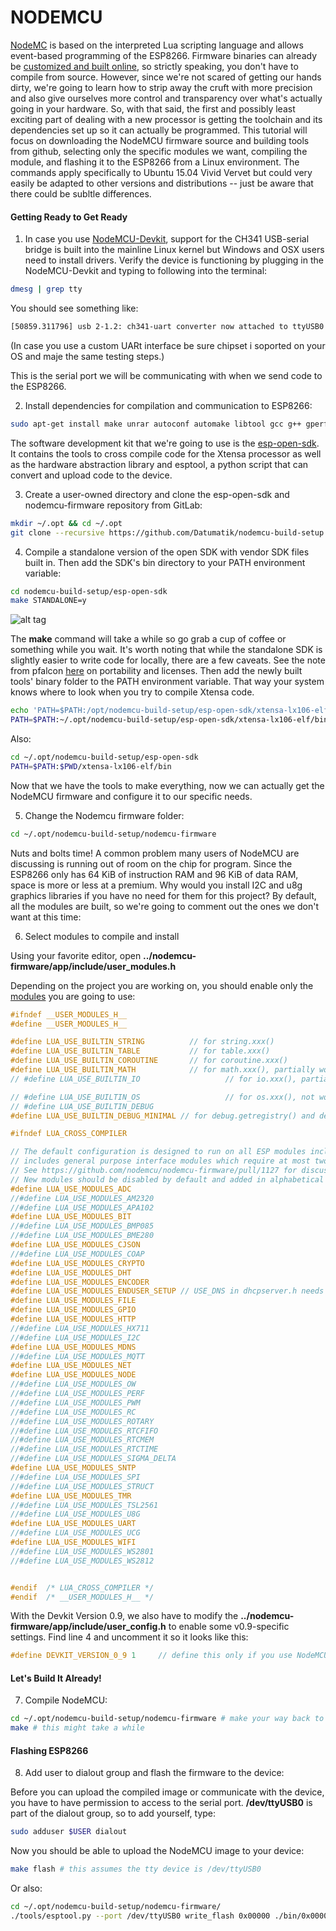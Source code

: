 # NODEMCU

[NodeMC](http://nodemcu.com/index_en.html) is based on the interpreted Lua scripting language and allows event-based programming of the ESP8266. Firmware binaries can already be [customized and built online](http://nodemcu-build.com/), so strictly speaking, you don't have to compile from source. However, since we're not scared of getting our hands dirty, we're going to learn how to strip away the cruft with more precision and also give ourselves more control and transparency over what's actually going in your hardware. So, with that said, the first and possibly least exciting part of dealing with a new processor is getting the toolchain and its dependencies set up so it can actually be programmed. This tutorial will focus on downloading the NodeMCU firmware source and building tools from github, selecting only the specific modules we want, compiling the module, and flashing it to the ESP8266 from a Linux environment. The commands apply specifically to Ubuntu 15.04 Vivid Vervet but could very easily be adapted to other versions and distributions -- just be aware that there could be subltle differences.

#### Getting Ready to Get Ready 

1. In case you use [NodeMCU-Devkit](https://en.wikipedia.org/wiki/NodeMCU#/media/File:NodeMCU_DEVKIT_1.0.jpg), support for the CH341 USB-serial bridge is built into the mainline Linux kernel but Windows and OSX users need to install drivers. Verify the device is functioning by plugging in the NodeMCU-Devkit and typing to following into the terminal:

```sh
dmesg | grep tty
``` 

You should see something like:

```sh
[50859.311796] usb 2-1.2: ch341-uart converter now attached to ttyUSB0
``` 

(In case you use a custom UARt interface be sure chipset i soported on your OS and maje the same testing steps.)
 

This is the serial port we will be communicating with when we send code to the ESP8266. 

2. Install dependencies for compilation and communication to ESP8266:

```sh
sudo apt-get install make unrar autoconf automake libtool gcc g++ gperf flex bison texinfo gawk ncurses-dev libexpat-dev python python-serial sed git libtool-bin screen help2man
```

The software development kit that we're going to use is the [esp-open-sdk](https://github.com/pfalcon/esp-open-sdk). It contains the tools to cross compile code for the Xtensa processor as well as the hardware abstraction library and esptool, a python script that can convert and upload code to the device.

3) Create a user-owned directory and clone the esp-open-sdk and nodemcu-firmware repository from GitLab:

```sh
mkdir ~/.opt && cd ~/.opt
git clone --recursive https://github.com/Datumatik/nodemcu-build-setup.git # --recursive since this repo contains more repos
```

4) Compile a standalone version of the open SDK with vendor SDK files built in. Then add the SDK's bin directory to your PATH environment variable:

```sh
cd nodemcu-build-setup/esp-open-sdk
make STANDALONE=y
```

![alt tag](http://www.allaboutcircuits.com/uploads/articles/long_time_terminal.png)


The **make** command will take a while so go grab a cup of coffee or something while you wait. It's worth noting that while the standalone SDK is slightly easier to write code for locally, there are a few caveats. See the note from pfalcon [here](https://github.com/pfalcon/esp-open-sdk#building) on portability and licenses. Then add the newly built tools' binary folder to the PATH environment variable. That way your system knows where to look when you try to compile Xtensa code.

```sh
echo 'PATH=$PATH:/opt/nodemcu-build-setup/esp-open-sdk/xtensa-lx106-elf/bin' >> ~/.profile
PATH=$PATH:~/.opt/nodemcu-build-setup/esp-open-sdk/xtensa-lx106-elf/bin
 ```

Also:

```sh
cd ~/.opt/nodemcu-build-setup/esp-open-sdk
PATH=$PATH:$PWD/xtensa-lx106-elf/bin
```

 Now that we have the tools to make everything, now we can actually get the NodeMCU firmware and configure it to our specific needs.
 
 5. Change the Nodemcu firmware folder:

```sh
cd ~/.opt/nodemcu-build-setup/nodemcu-firmware
  ```

Nuts and bolts time! A common problem many users of NodeMCU are discussing is running out of room on the chip for program. Since the ESP8266 only has 64 KiB of instruction RAM and 96 KiB of data RAM, space is more or less at a premium. Why would you install I2C and u8g graphics libraries if you have no need for them for this project? By default, all the modules are built, so we're going to comment out the ones we don't want at this time: 

6. Select modules to compile and install

Using your favorite editor, open **../nodemcu-firmware/app/include/user_modules.h** 

Depending on the project you are working on, you should enable only the [modules](http://nodemcu.readthedocs.io/en/master/) you are going to use:

```c
#ifndef __USER_MODULES_H__
#define __USER_MODULES_H__

#define LUA_USE_BUILTIN_STRING          // for string.xxx()
#define LUA_USE_BUILTIN_TABLE           // for table.xxx()
#define LUA_USE_BUILTIN_COROUTINE       // for coroutine.xxx()
#define LUA_USE_BUILTIN_MATH            // for math.xxx(), partially work
// #define LUA_USE_BUILTIN_IO                   // for io.xxx(), partially work

// #define LUA_USE_BUILTIN_OS                   // for os.xxx(), not work
// #define LUA_USE_BUILTIN_DEBUG
#define LUA_USE_BUILTIN_DEBUG_MINIMAL // for debug.getregistry() and debug.traceback()

#ifndef LUA_CROSS_COMPILER

// The default configuration is designed to run on all ESP modules including the 512 KB modules like ESP-01 and only
// includes general purpose interface modules which require at most two GPIO pins.
// See https://github.com/nodemcu/nodemcu-firmware/pull/1127 for discussions.
// New modules should be disabled by default and added in alphabetical order.
#define LUA_USE_MODULES_ADC
//#define LUA_USE_MODULES_AM2320
//#define LUA_USE_MODULES_APA102
#define LUA_USE_MODULES_BIT
//#define LUA_USE_MODULES_BMP085
//#define LUA_USE_MODULES_BME280
#define LUA_USE_MODULES_CJSON
//#define LUA_USE_MODULES_COAP
#define LUA_USE_MODULES_CRYPTO
#define LUA_USE_MODULES_DHT
#define LUA_USE_MODULES_ENCODER
#define LUA_USE_MODULES_ENDUSER_SETUP // USE_DNS in dhcpserver.h needs to be enabled for this module to work.
#define LUA_USE_MODULES_FILE
#define LUA_USE_MODULES_GPIO
#define LUA_USE_MODULES_HTTP
//#define LUA_USE_MODULES_HX711
//#define LUA_USE_MODULES_I2C
#define LUA_USE_MODULES_MDNS
//#define LUA_USE_MODULES_MQTT
#define LUA_USE_MODULES_NET
#define LUA_USE_MODULES_NODE
//#define LUA_USE_MODULES_OW
//#define LUA_USE_MODULES_PERF
//#define LUA_USE_MODULES_PWM
//#define LUA_USE_MODULES_RC
//#define LUA_USE_MODULES_ROTARY
//#define LUA_USE_MODULES_RTCFIFO
//#define LUA_USE_MODULES_RTCMEM
//#define LUA_USE_MODULES_RTCTIME
//#define LUA_USE_MODULES_SIGMA_DELTA
#define LUA_USE_MODULES_SNTP
//#define LUA_USE_MODULES_SPI
//#define LUA_USE_MODULES_STRUCT
#define LUA_USE_MODULES_TMR
//#define LUA_USE_MODULES_TSL2561
//#define LUA_USE_MODULES_U8G
#define LUA_USE_MODULES_UART
//#define LUA_USE_MODULES_UCG
#define LUA_USE_MODULES_WIFI
//#define LUA_USE_MODULES_WS2801
//#define LUA_USE_MODULES_WS2812


#endif  /* LUA_CROSS_COMPILER */
#endif  /* __USER_MODULES_H__ */
```

With the Devkit Version 0.9, we also have to modify the **../nodemcu-firmware/app/include/user_config.h** to enable some v0.9-specific settings. Find line 4 and uncomment it so it looks like this: 

``` c
#define DEVKIT_VERSION_0_9 1     // define this only if you use NodeMCU devkit v0.9
```

#### Let's Build It Already! #### 

7. Compile NodeMCU:

``` sh
cd ~/.opt/nodemcu-build-setup/nodemcu-firmware # make your way back to the firmware dir if you weren't there already
make # this might take a while
```
 
#### Flashing ESP8266 ####

8. Add user to dialout group and flash the firmware to the device:

Before you can upload the compiled image or communicate with the device, you have to have permission to access to the serial port. **/dev/ttyUSB0** is part of the dialout group, so to add yourself, type:

``` sh
sudo adduser $USER dialout
 ```

Now you should be able to upload the NodeMCU image to your device:

``` sh
make flash # this assumes the tty device is /dev/ttyUSB0
 ```

Or also:

``` sh
cd ~/.opt/nodemcu-build-setup/nodemcu-firmware/
./tools/esptool.py --port /dev/ttyUSB0 write_flash 0x00000 ./bin/0x00000.bin 0x10000 ./bin/0x10000.bin
 ```
